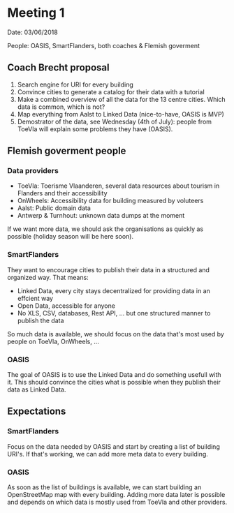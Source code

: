 # Meeting 1

Date: 03/06/2018

People: OASIS, SmartFlanders, both coaches & Flemish goverment

## Coach Brecht proposal

1. Search engine for URI for every building
2. Convince cities to generate a catalog for their data with a tutorial
3. Make a combined overview of all the data for the 13 centre cities. Which data is common, which is not?
4. Map everything from Aalst to Linked Data (nice-to-have, OASIS is MVP)
5. Demostrator of the data, see Wednesday (4th of July): people from ToeVla will explain some problems they have (OASIS).

## Flemish goverment people

### Data providers

- ToeVla: Toerisme Vlaanderen, several data resources about tourism in Flanders and their accessibility
- OnWheels: Accessibility data for building measured by voluteers
- Aalst: Public domain data
- Antwerp & Turnhout: unknown data dumps at the moment

If we want more data, we should ask the organisations as quickly as possible (holiday season will be here soon).

### SmartFlanders

They want to encourage cities to publish their data in a structured and organized way.
That means:

- Linked Data, every city stays decentralized for providing data in an effcient way
- Open Data, accessible for anyone
- No XLS, CSV, databases, Rest API, ... but one structured manner to publish the data

So much data is available, we should focus on the data that's most used by people on ToeVla, OnWheels, ...

### OASIS

The goal of OASIS is to use the Linked Data and do something usefull with it.
This should convince the cities what is possible when they publish their data as Linked Data.


## Expectations

### SmartFlanders

Focus on the data needed by OASIS and start by creating a list of building URI's.
If that's working, we can add more meta data to every building.

### OASIS

As soon as the list of buildings is available, we can start building an OpenStreetMap map with every building.
Adding more data later is possible and depends on which data is mostly used from ToeVla and other providers.

